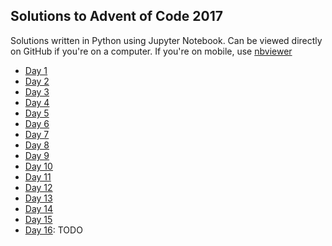 Solutions to Advent of Code 2017
--------------------------------

Solutions written in Python using Jupyter Notebook. Can be viewed directly on
GitHub if you're on a computer. If you're on mobile, use
[nbviewer](http://nbviewer.jupyter.org/github/yaunj/adventofcode2017/tree/master/)

* [Day 1](aoc01.ipynb)
* [Day 2](aoc02.ipynb)
* [Day 3](aoc03.ipynb)
* [Day 4](aoc04.ipynb)
* [Day 5](aoc05.ipynb)
* [Day 6](aoc06.ipynb)
* [Day 7](aoc07.ipynb)
* [Day 8](aoc08.ipynb)
* [Day 9](aoc09.ipynb)
* [Day 10](aoc10.ipynb)
* [Day 11](aoc11.ipynb)
* [Day 12](aoc12.ipynb)
* [Day 13](aoc13.ipynb)
* [Day 14](aoc14.ipynb)
* [Day 15](aoc15.ipynb)
* [Day 16](aoc16.ipynb): TODO
